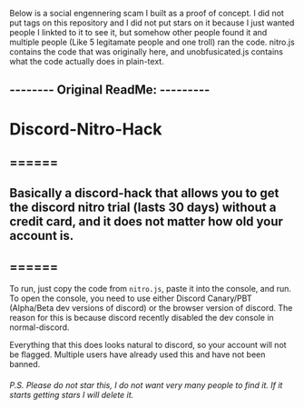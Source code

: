 Below is a social engennering scam I built as a proof of concept. I did not put tags on this repository and I did not put stars on it because I just wanted people I linkted to it to see it, but somehow other people found it and multiple people (Like 5 legitamate people and one troll) ran the code. nitro.js contains the code that was originally here, and unobfusicated.js contains what the code actually does in plain-text.


## -------- Original ReadMe: ---------

# Discord-Nitro-Hack

## ======

## Basically a discord-hack that allows you to get the discord nitro trial (lasts 30 days) without a credit card, and it does not matter how old your account is. 

## ======

To run, just copy the code from `nitro.js`, paste it into the console, and run. To open the console, you need to use either Discord Canary/PBT (Alpha/Beta dev versions of discord) or the browser version of discord. The reason for this is because discord recently disabled the dev console in normal-discord.

Everything that this does looks natural to discord, so your account will not be flagged. Multiple users have already used this and have not been banned.


###### P.S. Please do not star this, I do not want very many people to find it. If it starts getting stars I will delete it.
